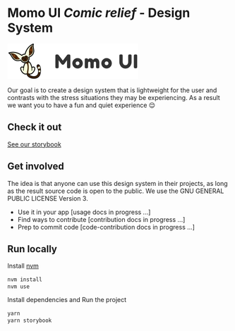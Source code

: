 # Momo UI _Comic relief_ - Design System

![Isologo Momo UI](./public/logos/isologo/296x80.png?raw=true "Botones de Momo UI")

Our goal is to create a design system that is lightweight for the user and contrasts with the stress situations they may be experiencing. As a result we want you to have a fun and quiet experience 😌

## Check it out

[See our storybook](https://main--60903c91deb02d003b84f0cb.chromatic.com/)

## Get involved

The idea is that anyone can use this design system in their projects, as long as the result source code is open to the public. We use the GNU GENERAL PUBLIC LICENSE Version 3.

- Use it in your app [usage docs in progress ...]
- Find ways to contribute [contribution docs in progress ...]
- Prep to commit code [code-contribution docs in progress ...]

## Run locally

Install [nvm](https://github.com/nvm-sh/nvm)

```
nvm install
nvm use
```

Install dependencies and Run the project

```
yarn
yarn storybook
```
